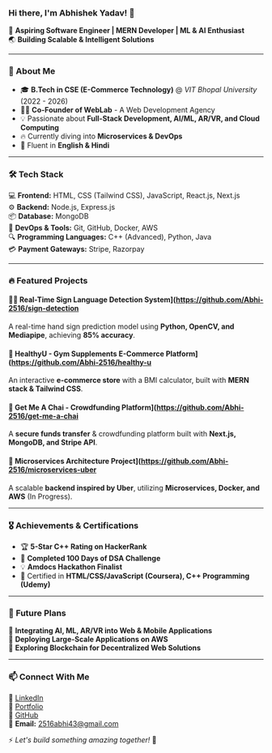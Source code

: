 ### Hi there, I'm Abhishek Yadav! 👋

🚀 **Aspiring Software Engineer | MERN Developer | ML & AI Enthusiast**  
🌏 **Building Scalable & Intelligent Solutions**

---

### 🌟 About Me
- 🎓 **B.Tech in CSE (E-Commerce Technology)** @ *VIT Bhopal University* (2022 - 2026)
- 👨‍💻 **Co-Founder of WebLab** - A Web Development Agency
- 💡 Passionate about **Full-Stack Development, AI/ML, AR/VR, and Cloud Computing**
- 🔥 Currently diving into **Microservices & DevOps**
- 📍 Fluent in **English & Hindi**

---

### 🛠️ Tech Stack
💻 **Frontend:** HTML, CSS (Tailwind CSS), JavaScript, React.js, Next.js  
⚙ **Backend:** Node.js, Express.js  
📦 **Database:** MongoDB  
🚀 **DevOps & Tools:** Git, GitHub, Docker, AWS  
🔍 **Programming Languages:** C++ (Advanced), Python, Java  
💳 **Payment Gateways:** Stripe, Razorpay  

---

### 🔥 Featured Projects
#### 🧑‍🎤 Real-Time Sign Language Detection System](https://github.com/Abhi-2516/sign-detection
A real-time hand sign prediction model using **Python, OpenCV, and Mediapipe**, achieving **85% accuracy**.  

#### 💪 HealthyU - Gym Supplements E-Commerce Platform](https://github.com/Abhi-2516/healthy-u
An interactive **e-commerce store** with a BMI calculator, built with **MERN stack & Tailwind CSS**.  

#### 💸 Get Me A Chai - Crowdfunding Platform](https://github.com/Abhi-2516/get-me-a-chai
A **secure funds transfer** & crowdfunding platform built with **Next.js, MongoDB, and Stripe API**.  

#### 🚗 Microservices Architecture Project](https://github.com/Abhi-2516/microservices-uber
A scalable **backend inspired by Uber**, utilizing **Microservices, Docker, and AWS** (In Progress).  

---

### 🎖️ Achievements & Certifications
- 🏆 **5-Star C++ Rating on HackerRank**
- 🎯 **Completed 100 Days of DSA Challenge**
- 💡 **Amdocs Hackathon Finalist**
- 📜 Certified in **HTML/CSS/JavaScript (Coursera), C++ Programming (Udemy)**

---

### 🚀 Future Plans
🔹 **Integrating AI, ML, AR/VR into Web & Mobile Applications**  
🔹 **Deploying Large-Scale Applications on AWS**  
🔹 **Exploring Blockchain for Decentralized Web Solutions**  

---

### 📫 Connect With Me
🔗 [LinkedIn](http://www.linkedin.com/in/abhishek-yadav-059942251)  
📂 [Portfolio](https://naukripayplacement.com/)  
📝 [GitHub](https://github.com/Abhi-2516)  
📧 **Email:** [2516abhi43@gmail.com](mailto:2516abhi43@gmail.com)  

⚡ *Let's build something amazing together!* 🚀

